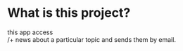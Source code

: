 # What is this project?

this app access                                            
 /+
 news about a particular topic and sends them by email.